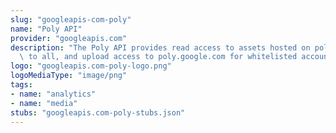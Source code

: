 ```yaml
---
slug: "googleapis-com-poly"
name: "Poly API"
provider: "googleapis.com"
description: "The Poly API provides read access to assets hosted on poly.google.com\
  \ to all, and upload access to poly.google.com for whitelisted accounts. "
logo: "googleapis.com-poly-logo.png"
logoMediaType: "image/png"
tags:
- name: "analytics"
- name: "media"
stubs: "googleapis.com-poly-stubs.json"
---
```

